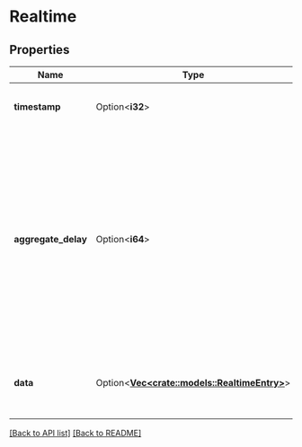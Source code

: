 # Realtime

## Properties

Name | Type | Description | Notes
------------ | ------------- | ------------- | -------------
**timestamp** | Option<**i32**> | Value to use for subsequent requests. | 
**aggregate_delay** | Option<**i64**> | How long the system will wait before aggregating messages for each second. The most recent data returned will have happened at the moment of the request, minus the aggregation delay. | 
**data** | Option<[**Vec&lt;crate::models::RealtimeEntry&gt;**](RealtimeEntry.md)> | A list of [records](#record-data-model), each representing one second of time. | 

[[Back to API list]](../README.md#documentation-for-api-endpoints) [[Back to README]](../README.md)


